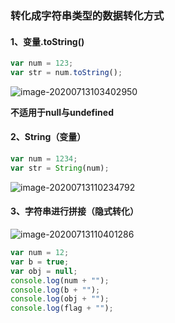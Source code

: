 ### 转化成字符串类型的数据转化方式

#### 1、变量.toString()

```javascript
var num = 123;
var str = num.toString();
```

![image-20200713103402950](C:\Users\l\AppData\Roaming\Typora\typora-user-images\image-20200713103402950.png)

**不适用于null与undefined**

#### 2、String（变量）

```javascript
var num = 1234;
var str = String(num);
```

![image-20200713110234792](C:\Users\l\AppData\Roaming\Typora\typora-user-images\image-20200713110234792.png)

#### 3、字符串进行拼接（隐式转化）

![image-20200713110401286](C:\Users\l\AppData\Roaming\Typora\typora-user-images\image-20200713110401286.png)

```javascript
var num = 12;
var b = true;
var obj = null;
console.log(num + "");
console.log(b + "");
console.log(obj + "");
console.log(flag + "");
```

